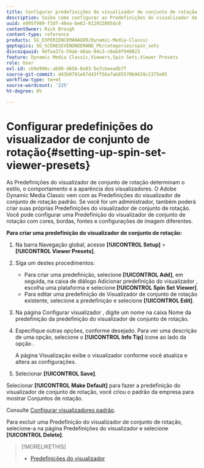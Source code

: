 ```yaml
---
title: Configurar predefinições do visualizador de conjunto de rotação
description: Saiba como configurar as Predefinições do visualizador de conjunto de rotação no Adobe Dynamic Media Classic.
uuid: e095f989-f3df-46ea-be62-812922805dc0
contentOwner: Rick Brough
content-type: reference
products: SG_EXPERIENCEMANAGER/Dynamic-Media-Classic
geptopics: SG_SCENESEVENONDEMAND_PK/categories/spin_sets
discoiquuid: 9dfaa37a-59ab-46ae-94c3-c0ab9f940023
feature: Dynamic Media Classic,Viewers,Spin Sets,Viewer Presets
role: User
exl-id: cb9e996c-ab90-4656-8e93-5e7cbeeadb7f
source-git-commit: d43b0791e67d43ff56a7ab85570b9639c2375e05
workflow-type: tm+mt
source-wordcount: '225'
ht-degree: 0%

---
```


# Configurar predefinições do visualizador de conjunto de rotação{#setting-up-spin-set-viewer-presets}

As Predefinições do visualizador de conjunto de rotação determinam o estilo, o comportamento e a aparência dos visualizadores. O Adobe Dynamic Media Classic vem com as Predefinições do visualizador de conjunto de rotação padrão. Se você for um administrador, também poderá criar suas próprias Predefinições do visualizador de conjunto de rotação. Você pode configurar uma Predefinição do visualizador de conjunto de rotação com cores, bordas, fontes e configurações de imagem diferentes.

**Para criar uma predefinição do visualizador de conjunto de rotação:**

1. Na barra Navegação global, acesse **[!UICONTROL Setup]** > **[!UICONTROL Viewer Presets]**.
1. Siga um destes procedimentos:

   * Para criar uma predefinição, selecione **[!UICONTROL Add]**, em seguida, na caixa de diálogo Adicionar predefinição do visualizador , escolha uma plataforma e selecione **[!UICONTROL Spin Set Viewer]**.
   * Para editar uma predefinição de Visualizador de conjunto de rotação existente, selecione a predefinição e selecione **[!UICONTROL Edit]**.

1. Na página Configurar visualizador , digite um nome na caixa Nome da predefinição da predefinição do visualizador de conjunto de rotação.
1. Especifique outras opções, conforme desejado. Para ver uma descrição de uma opção, selecione o **[!UICONTROL Info Tip]** ícone ao lado da opção .

   A página Visualização exibe o visualizador conforme você atualiza e altera as configurações.

1. Selecionar **[!UICONTROL Save]**.

Selecionar **[!UICONTROL Make Default]** para fazer a predefinição do visualizador de conjunto de rotação, você criou o padrão da empresa para mostrar Conjuntos de rotação.

Consulte [Configurar visualizadores padrão](application-setup.md#configuring_default_viewers).

Para excluir uma Predefinição do visualizador de conjunto de rotação, selecione-a na página Predefinições do visualizador e selecione **[!UICONTROL Delete]**.

>[!MORELIKETHIS]
>
>* [Predefinições do visualizador](application-setup.md#viewer_presets)

